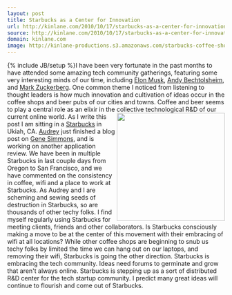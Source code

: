 ```yaml
---
layout: post
title: Starbucks as a Center for Innovation
url: http://kinlane.com/2010/10/17/starbucks-as-a-center-for-innovation/
source: http://kinlane.com/2010/10/17/starbucks-as-a-center-for-innovation/
domain: kinlane.com
image: http://kinlane-productions.s3.amazonaws.com/starbucks-coffee-shops.gif
---
```

{% include JB/setup %}I have been very fortunate in the past months to have attended some amazing tech community gatherings, featuring some very interesting minds of our time, including <a href="http://en.wikipedia.org/wiki/Elon_Musk" target="_blank">Elon Musk</a>, <a href="http://en.wikipedia.org/wiki/Andy_Bechtolsheim" target="_blank">Andy Bechtolsheim</a>, and <a href="http://en.wikipedia.org/wiki/Mark_Zuckerberg" target="_blank">Mark Zuckerberg</a>. One common theme I noticed from listening to thought leaders is how much innovation and cultivation of ideas occur in the coffee shops and beer pubs of our cities and towns. Coffee and beer seems to play a central role as an elixir in the collective technological R&amp;D of our current online world. <a href="http://www.starbucks.com/coffeehouse/wi-fi-connect" target="_blank"><img src="http://kinlane-productions.s3.amazonaws.com/starbucks-coffee-shops.gif" alt="" width="250" align="right" /></a> As I write this post I am sitting in a <a href="http://www.starbucks.com/coffeehouse/wi-fi-connect" target="_blank">Starbucks</a> in Ukiah, CA. <a href="http://www.audreywatters.com" target="_blank">Audrey</a> just finished a blog post on <a href="http://www.readwriteweb.com/archives/gene_simmons_threatens_anonymous_responds_to_ddos.php" target="_blank">Gene Simmons</a>, and is working on another application review. We have been in multiple Starbucks in last couple days from Oregon to San Francisco, and we have commented on the consistency in coffee, wifi and a place to work at Starbucks. As Audrey and I are scheming and sewing seeds of destruction in Starbucks, so are thousands of other techy folks. I find myself regularly using Starbucks for meeting clients, friends and other collaborators. Is Starbucks consciously making a move to be at the center of this movement with their embracing of wifi at all locations? While other coffee shops are beginning to snub us techy folks by limited the time we can hang out on our laptops, and removing their wifi, Starbucks is going the other direction. Starbucks is embracing the tech community. Ideas need forums to germinate and grow that aren't always online. Starbucks is stepping up as a sort of distributed R&amp;D center for the tech startup community. I predict many great ideas will continue to flourish and come out of Starbucks.
